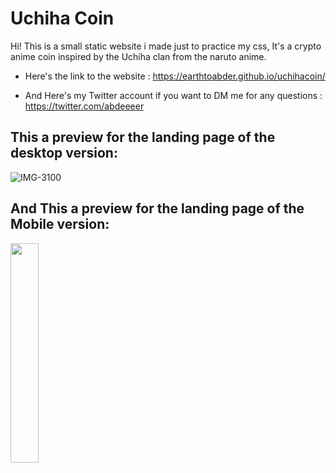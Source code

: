 # Uchiha Coin
Hi! This is a small static website i made just to practice my css, It's a crypto anime coin inspired by the Uchiha clan from the naruto anime.

- Here's the link to the website : 
https://earthtoabder.github.io/uchihacoin/

- And Here's my Twitter account if you want to DM me for any questions :
https://twitter.com/abdeeeer

## This a preview for the landing page of the desktop version:
![IMG-3100](https://user-images.githubusercontent.com/93224202/197342234-d0cdfc9e-1da9-4356-9a51-363201863a55.jpg)

## And This a preview for the landing page of the Mobile version:
<img src="https://user-images.githubusercontent.com/93224202/197342257-c15fc9c0-e946-4b22-ae68-a675fe144ab0.jpg" width="30%" height="30%">
